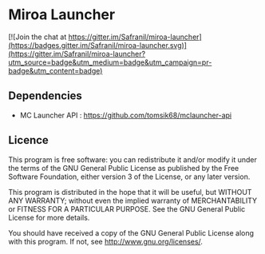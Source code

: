 Miroa Launcher
==============

[![Join the chat at https://gitter.im/Safranil/miroa-launcher](https://badges.gitter.im/Safranil/miroa-launcher.svg)](https://gitter.im/Safranil/miroa-launcher?utm_source=badge&utm_medium=badge&utm_campaign=pr-badge&utm_content=badge)

Dependencies
------------

 * MC Launcher API : https://github.com/tomsik68/mclauncher-api

Licence
-------

This program is free software: you can redistribute it and/or modify
it under the terms of the GNU General Public License as published by
the Free Software Foundation, either version 3 of the License, or
any later version.

This program is distributed in the hope that it will be useful,
but WITHOUT ANY WARRANTY; without even the implied warranty of
MERCHANTABILITY or FITNESS FOR A PARTICULAR PURPOSE.  See the
GNU General Public License for more details.

You should have received a copy of the GNU General Public License
along with this program.  If not, see <http://www.gnu.org/licenses/>.